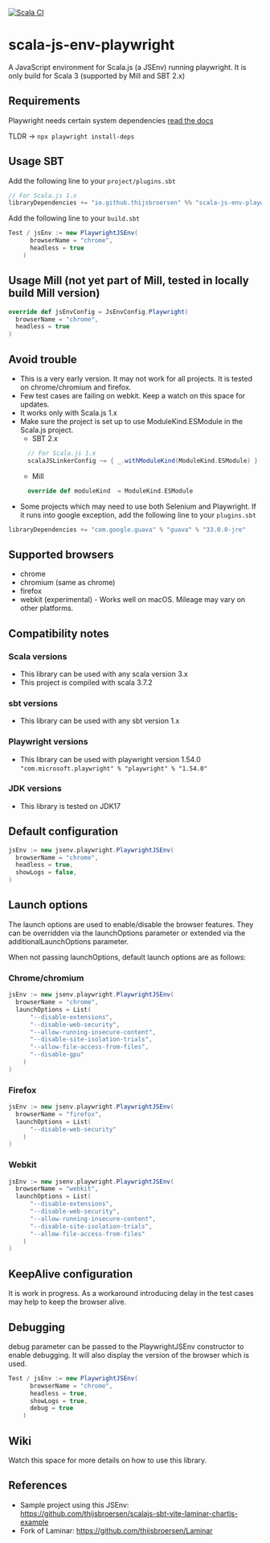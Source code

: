 [![Scala CI](https://github.com/thijsbroersen/scala-js-env-playwright/actions/workflows/ci.yml/badge.svg)](https://github.com/thijsbroersen/scala-js-env-playwright/actions/workflows/ci.yml)
# scala-js-env-playwright
A JavaScript environment for Scala.js (a JSEnv) running playwright. It is only build for Scala 3 (supported by Mill and SBT 2.x)
## Requirements
Playwright needs certain system dependencies [read the docs](https://playwright.dev/docs/browsers#install-system-dependencies)

TLDR -> `npx playwright install-deps`

## Usage SBT
Add the following line to your `project/plugins.sbt` 
```scala
// For Scala.js 1.x
libraryDependencies += "io.github.thijsbroersen" %% "scala-js-env-playwright" % "0.2.2"
```
Add the following line to your `build.sbt` 
```scala
Test / jsEnv := new PlaywrightJSEnv(
      browserName = "chrome",
      headless = true
    )
```
## Usage Mill (not yet part of Mill, tested in locally build Mill version)
```scala
override def jsEnvConfig = JsEnvConfig.Playwright(
  browserName = "chrome",
  headless = true
)
```
## Avoid trouble
* This is a very early version. It may not work for all projects. It is tested on chrome/chromium and firefox.
* Few test cases are failing on webkit. Keep a watch on this space for updates.
* It works only with Scala.js 1.x
* Make sure the project is set up to use ModuleKind.ESModule in the Scala.js project.
  * SBT 2.x
  ```scala
    // For Scala.js 1.x
    scalaJSLinkerConfig ~= { _.withModuleKind(ModuleKind.ESModule) }
    ```
  * Mill
  ```scala
    override def moduleKind  = ModuleKind.ESModule
  ```
* Some projects which may need to use both Selenium and Playwright. 
If it runs into google exception, add the following line to your `plugins.sbt` 
```scala
libraryDependencies += "com.google.guava" % "guava" % "33.0.0-jre"
```

## Supported browsers
* chrome
* chromium (same as chrome)
* firefox
* webkit (experimental) - Works well on macOS. Mileage may vary on other platforms.

## Compatibility notes
### Scala versions
* This library can be used with any scala version 3.x
* This project is compiled with scala 3.7.2
### sbt versions
* This library can be used with any sbt version 1.x 
### Playwright versions
* This library can be used with playwright version 1.54.0 `"com.microsoft.playwright" % "playwright" % "1.54.0"`
### JDK versions
* This library is tested on JDK17

## Default configuration
```scala
jsEnv := new jsenv.playwright.PlaywrightJSEnv(
  browserName = "chrome",
  headless = true,
  showLogs = false,
)
```

## Launch options

The launch options are used to enable/disable the browser features. They can be overridden via the launchOptions parameter or extended via the additionalLaunchOptions parameter.

When not passing launchOptions, default launch options are as follows:

### Chrome/chromium
```scala
jsEnv := new jsenv.playwright.PlaywrightJSEnv(
  browserName = "chrome",
  launchOptions = List(
      "--disable-extensions", 
      "--disable-web-security", 
      "--allow-running-insecure-content", 
      "--disable-site-isolation-trials", 
      "--allow-file-access-from-files", 
      "--disable-gpu"
    )
)
```

### Firefox
```scala
jsEnv := new jsenv.playwright.PlaywrightJSEnv(
  browserName = "firefox",
  launchOptions = List(
      "--disable-web-security"
    )
)
```

### Webkit
```scala
jsEnv := new jsenv.playwright.PlaywrightJSEnv(
  browserName = "webkit",
  launchOptions = List(
      "--disable-extensions", 
      "--disable-web-security", 
      "--allow-running-insecure-content", 
      "--disable-site-isolation-trials", 
      "--allow-file-access-from-files"
    )
)
```

## KeepAlive configuration 
It is work in progress.
As a workaround introducing delay in the test cases may help to keep the browser alive. 

## Debugging
debug parameter can be passed to the PlaywrightJSEnv constructor to enable debugging. It will also display the version of the browser which is used.
```scala
Test / jsEnv := new PlaywrightJSEnv(
      browserName = "chrome",
      headless = true,
      showLogs = true,
      debug = true
    )
```

## Wiki
Watch this space for more details on how to use this library.

## References
* Sample project using this JSEnv: https://github.com/thijsbroersen/scalajs-sbt-vite-laminar-chartjs-example
* Fork of Laminar: https://github.com/thijsbroersen/Laminar
